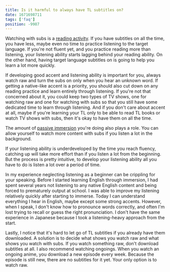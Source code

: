 ```yaml
---
title: Is it harmful to always have TL subtitles on?
date: 1671698711
tags: ['faq']
position: -9987
---
```


Watching with subs is a
[reading activity](is-watching-anime-with-jp-subtitles-considered-as-reading.html).
If you have subtitles on all the time,
you have less,
maybe even no time to practice listening to the target language.
If you're not fluent yet,
and you practice reading more than listening,
your listening ability starts lagging behind your reading ability.
On the other hand,
having target language subtitles on is going to help you learn a lot more quickly.

If developing good accent and listening ability is important for you,
always watch raw and turn the subs on only when you hear an unknown word.
If getting a native-like accent is a priority,
you should also cut down on any reading practice and learn entirely through listening.
If you're not that concerned about it,
you could keep two types of TV shows,
one for watching raw and one for watching with subs
so that you still have some dedicated time to learn through listening.
And if you don't care about accent at all,
maybe if you're learning your TL only to be able to read TL books or watch TV shows with subs,
then it's okay to have them on all the time.

The amount of [passive immersion](passive-immersion.html) you're doing also plays a role.
You can allow yourself to watch more content with subs
if you listen a lot in the background.

If your listening ability is underdeveloped by the time you reach fluency,
catching up will take more effort than if you listen a lot from the beginning.
But the process is pretty intuitive,
to develop your listening ability all you have to do is
listen a lot over a period of time.

In my experience neglecting listening as a beginner can be crippling for your speaking.
Before I started learning English through immersion,
I had spent several years not listening to any native English content
and being forced to prematurely output at school.
I was able to improve my listening relatively quickly after starting to immerse.
Today I can understand everything I hear in English, maybe except some strong accents.
However, when I speak, I don't know how to pronounce words correctly,
and often I'm lost trying to recall or guess the right pronunciation.
I don't have the same experience in Japanese
because I took a listening-heavy approach from the start.

Lastly,
I notice that it's hard to let go of TL subtitles if you already have them downloaded.
A solution is to decide what shows you watch raw and what shows you watch with subs.
If you watch something raw, don't download subtitles at all.
I also recommend watching ongoings.
When you watch an ongoing anime, you download a new episode every week.
Because the episode is still new, there are no subtitles for it yet.
Your only option is to watch raw.
